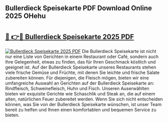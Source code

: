 ## Bullerdieck Speisekarte PDF Download Online 2025 OHehu

# <h2><a href="http://gcahg1.nevu.top/?p=Bullerdieck+Speisekarte">🔗 👉🔴 Bullerdieck Speisekarte 2025 PDF</a></h2>

[![Bullerdieck Speisekarte 2025 PDF](https://i.imgur.com/dBaPXMq.png)](http://gcahg1.nevu.top/?p=Bullerdieck+Speisekarte)
Die Bullerdieck Speisekarte ist nicht nur eine Liste von Gerichten in einem Restaurant oder Café, sondern auch Ihre Gelegenheit, etwas zu finden, das für Ihren Geschmack köstlich und geeignet ist. Auf der Bullerdieck Speisekarte unseres Restaurants stehen viele frische Gemüse und Früchte, mit denen Sie leichte und frische Salate zubereiten können. Für diejenigen, die Fleisch mögen, bieten wir eine umfangreiche Auswahl an Gerichten auf der Bullerdieck Speisekarte an: Rindfleisch, Schweinefleisch, Huhn und Fisch. Unseren Auserwählten bieten wir exquisite Gerichte wie Schaschlik und Steak an, die auf einem alten, natürlichen Feuer zubereitet werden. Wenn Sie sich nicht entscheiden können, was Sie von der Bullerdieck Speisekarte wünschen, ist unser Team bereit zu helfen und Ihnen einen komfortablen und bequemen Service zu bieten.

